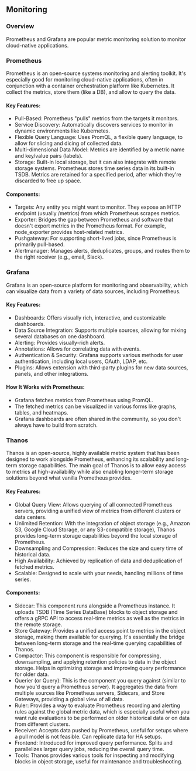 ## Monitoring

### Overview
Prometheus and Grafana are popular metric monitoring solution to monitor cloud-native applications.

### Prometheus
Prometheus is an open-source systems monitoring and alerting toolkit. It's especially good for monitoring cloud-native applications, often in conjunction with a container orchestration platform like Kubernetes. It collect the metrics, store them (like a DB), and allow to query the data.

#### Key Features:
- Pull-Based: Prometheus "pulls" metrics from the targets it monitors.
- Service Discovery: Automatically discovers services to monitor in dynamic environments like Kubernetes.
- Flexible Query Language: Uses PromQL, a flexible query language, to allow for slicing and dicing of collected data.
- Multi-dimensional Data Model: Metrics are identified by a metric name and key/value pairs (labels).
- Storage: Built-in local storage, but it can also integrate with remote storage systems. Prometheus stores time series data in its built-in TSDB. Metrics are retained for a specified period, after which they're discarded to free up space.

#### Components:
- Targets: Any entity you might want to monitor. They expose an HTTP endpoint (usually /metrics) from which Prometheus scrapes metrics.
- Exporter: Bridges the gap between Prometheus and software that doesn't export metrics in the Prometheus format. For example, node_exporter provides host-related metrics.
- Pushgateway: For supporting short-lived jobs, since Prometheus is primarily pull-based.
- Alertmanager: Manages alerts, deduplicates, groups, and routes them to the right receiver (e.g., email, Slack).

### Grafana
Grafana is an open-source platform for monitoring and observability, which can visualize data from a variety of data sources, including Prometheus.

#### Key Features:
- Dashboards: Offers visually rich, interactive, and customizable dashboards.
- Data Source Integration: Supports multiple sources, allowing for mixing several databases on one dashboard.
- Alerting: Provides visually-rich alerts.
- Annotations: Allows for correlating data with events.
- Authentication & Security: Grafana supports various methods for user authentication, including local users, OAuth, LDAP, etc.
- Plugins: Allows extension with third-party plugins for new data sources, panels, and other integrations.

#### How It Works with Prometheus:
- Grafana fetches metrics from Prometheus using PromQL.
- The fetched metrics can be visualized in various forms like graphs, tables, and heatmaps.
- Grafana dashboards are often shared in the community, so you don't always have to build from scratch.

### Thanos
Thanos is an open-source, highly available metric system that has been designed to work alongside Prometheus, enhancing its scalability and long-term storage capabilities. The main goal of Thanos is to allow easy access to metrics at high-availability while also enabling longer-term storage solutions beyond what vanilla Prometheus provides.

#### Key Features:
- Global Query View: Allows querying of all connected Prometheus servers, providing a unified view of metrics from different clusters or data centers.
- Unlimited Retention: With the integration of object storage (e.g., Amazon S3, Google Cloud Storage, or any S3-compatible storage), Thanos provides long-term storage capabilities beyond the local storage of Prometheus.
- Downsampling and Compression: Reduces the size and query time of historical data.
- High Availability: Achieved by replication of data and deduplication of fetched metrics.
- Scalable: Designed to scale with your needs, handling millions of time series.

#### Components:
- Sidecar: This component runs alongside a Prometheus instance. It uploads TSDB (Time Series DataBase) blocks to object storage and offers a gRPC API to access real-time metrics as well as the metrics in the remote storage.
- Store Gateway: Provides a unified access point to metrics in the object storage, making them available for querying. It's essentially the bridge between long-term storage and the real-time querying capabilities of Thanos.
- Compactor: This component is responsible for compressing, downsampling, and applying retention policies to data in the object storage. Helps in optimizing storage and improving query performance for older data.
- Querier (or Query): This is the component you query against (similar to how you'd query a Prometheus server). It aggregates the data from multiple sources like Prometheus servers, Sidecars, and Store Gateways, providing a global view of all data.
- Ruler: Provides a way to evaluate Prometheus recording and alerting rules against the global metric data, which is especially useful when you want rule evaluations to be performed on older historical data or on data from different clusters.
- Receiver: Accepts data pushed by Prometheus, useful for setups where a pull model is not feasible. Can replicate data for HA setups.
- Frontend: Introduced for improved query performance. Splits and parallelizes larger query jobs, reducing the overall query time.
- Tools: Thanos provides various tools for inspecting and modifying blocks in object storage, useful for maintenance and troubleshooting.
